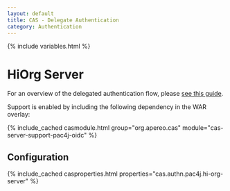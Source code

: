 ```yaml
---
layout: default
title: CAS - Delegate Authentication
category: Authentication
---
```


{% include variables.html %}

# HiOrg Server

For an overview of the delegated authentication flow, please [see this guide](Delegate-Authentication.html).

Support is enabled by including the following dependency in the WAR overlay:

{% include_cached casmodule.html group="org.apereo.cas" module="cas-server-support-pac4j-oidc" %}

## Configuration

{% include_cached casproperties.html properties="cas.authn.pac4j.hi-org-server" %}
